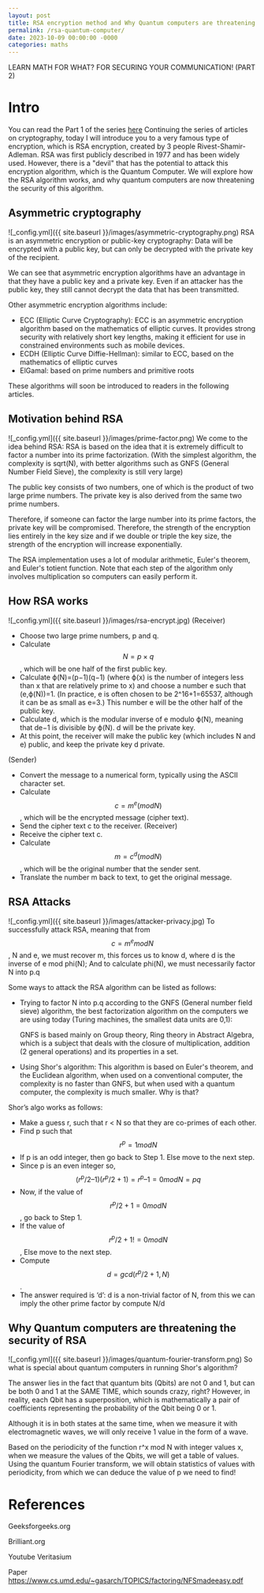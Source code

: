 ```yaml
---
layout: post
title: RSA encryption method and Why Quantum computers are threatening its security
permalink: /rsa-quantum-computer/
date: 2023-10-09 00:00:00 -0000
categories: maths
---
```

LEARN MATH FOR WHAT?
FOR SECURING YOUR COMMUNICATION! (PART 2)
# Intro
You can read the Part 1 of the series [here](https://bmathnguyen.github.io/intro-to-cryptography-1/)
Continuing the series of articles on cryptography, today I will introduce you to a very famous type of encryption, which is RSA encryption, created by 3 people Rivest-Shamir-Adleman. 
RSA was first publicly described in 1977 and has been widely used. However, there is a "devil" that has the potential to attack this encryption algorithm, which is the Quantum Computer. 
We will explore how the RSA algorithm works, and why quantum computers are now threatening the security of this algorithm.
## Asymmetric cryptography
![_config.yml]({{ site.baseurl }}/images/asymmetric-cryptography.png)
RSA is an asymmetric encryption or public-key cryptography: Data will be encrypted with a public key, but can only be decrypted with the private key of the recipient. 

We can see that asymmetric encryption algorithms have an advantage in that they have a public key and a private key. Even if an attacker has the public key, they still cannot decrypt the data that has been transmitted.

Other asymmetric encryption algorithms include:
- ECC (Elliptic Curve Cryptography): ECC is an asymmetric encryption algorithm based on the mathematics of elliptic curves. It provides strong security with relatively short key lengths, making it efficient for use in constrained environments such as mobile devices.
- ECDH (Elliptic Curve Diffie-Hellman): similar to ECC, based on the mathematics of elliptic curves
- ElGamal: based on prime numbers and primitive roots

These algorithms will soon be introduced to readers in the following articles.

## Motivation behind RSA
![_config.yml]({{ site.baseurl }}/images/prime-factor.png)
We come to the idea behind RSA: RSA is based on the idea that it is extremely difficult to factor a number into its prime factorization. (With the simplest algorithm, the complexity is sqrt(N), with better algorithms such as GNFS (General Number Field Sieve), the complexity is still very large) 

The public key consists of two numbers, one of which is the product of two large prime numbers. The private key is also derived from the same two prime numbers. 

Therefore, if someone can factor the large number into its prime factors, the private key will be compromised. Therefore, the strength of the encryption lies entirely in the key size and if we double or triple the key size, the strength of the encryption will increase exponentially. 

The RSA implementation uses a lot of modular arithmetic, Euler's theorem, and Euler's totient function. Note that each step of the algorithm only involves multiplication so computers can easily perform it.

## How RSA works
![_config.yml]({{ site.baseurl }}/images/rsa-encrypt.jpg)
(Receiver) 
- Choose two large prime numbers, p and q.
- Calculate $$N=p×q$$, which will be one half of the first public key. 
- Calculate ϕ(N)=(p−1)(q−1) (where ϕ(x) is the number of integers less than x that are relatively prime to x) and choose a number e such that (e,ϕ(N))=1. (In practice, e is often chosen to be 2^16+1=65537, although it can be as small as e=3.) 
    This number e will be the other half of the public key. 
- Calculate d, which is the modular inverse of e modulo ϕ(N), meaning that de−1 is divisible by ϕ(N). d will be the private key. 
- At this point, the receiver will make the public key (which includes N and e) public, and keep the private key d private. 

(Sender) 
- Convert the message to a numerical form, typically using the ASCII character set. 
- Calculate $$c=m^e (modN)$$, which will be the encrypted message (cipher text). 
- Send the cipher text c to the receiver. 
(Receiver) 
- Receive the cipher text c. 
- Calculate $$m=c^d (modN)$$, which will be the original number that the sender sent.
- Translate the number m back to text, to get the original message.

## RSA Attacks
![_config.yml]({{ site.baseurl }}/images/attacker-privacy.jpg)
To successfully attack RSA, meaning that from $$c=m^e mod N$$, N and e, we must recover m, this forces us to know d, where d is the inverse of e mod phi(N);
And to calculate phi(N), we must necessarily factor N into p.q

Some ways to attack the RSA algorithm can be listed as follows:

- Trying to factor N into p.q according to the GNFS (General number field sieve) algorithm, the best factorization algorithm on the computers we are using today (Turing machines, the smallest data units are 0,1):
    
    GNFS is based mainly on Group theory, Ring theory in Abstract Algebra, which is a subject that deals with the closure of multiplication, addition (2 general operations) and its properties in a set.

- Using Shor's algorithm: This algorithm is based on Euler's theorem, and the Euclidean algorithm, when used on a conventional computer, the complexity is no faster than GNFS, but when used with a quantum computer, the complexity is much smaller. Why is that?
    
Shor’s algo works as follows:
- Make a guess r, such that r < N so that they are co-primes of each other.
-    Find p such that $$r^p=1 mod N$$
-    If p is an odd integer, then go back to Step 1. Else move to the next step.
-    Since p is an even integer so, $$(r^p/2 – 1)(r^p/2 + 1) = r^p – 1 = 0 mod N=pq$$
-    Now, if the value of $$r^p/2 + 1 = 0 mod N$$, go back to Step 1.
-    If the value of $$r^p/2 + 1 != 0 mod N$$, Else move to the next step.
-    Compute $$d = gcd(r^p/2+1, N)$$.
-    The answer required is ‘d’: d is a non-trivial factor of N, from this we can imply the other prime factor by compute N/d

## Why Quantum computers are threatening the security of RSA

![_config.yml]({{ site.baseurl }}/images/quantum-fourier-transform.png)
So what is special about quantum computers in running Shor's algorithm? 

The answer lies in the fact that quantum bits (Qbits) are not 0 and 1, but can be both 0 and 1 at the SAME TIME, which sounds crazy, right? 
However, in reality, each Qbit has a superposition, which is mathematically a pair of coefficients representing the probability of the Qbit being 0 or 1. 

Although it is in both states at the same time, when we measure it with electromagnetic waves, we will only receive 1 value in the form of a wave. 

Based on the periodicity of the function r^x mod N with integer values x, when we measure the values of the Qbits, we will get a table of values. Using the quantum Fourier transform, we will obtain statistics of values with periodicity, from which we can deduce the value of p we need to find!

# References
Geeksforgeeks.org

Brilliant.org

Youtube Veritasium

Paper https://www.cs.umd.edu/~gasarch/TOPICS/factoring/NFSmadeeasy.pdf